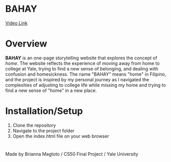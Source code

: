 # BAHAY

[Video Link](https://youtu.be/RokOR3H8px8)

# Overview

**BAHAY** is an one-page storytelling website that explores the concept of *home*. The website reflects the experience of moving away from home to college at Yale, trying to find a new sense of belonging, and dealing with confusion and homesickness. The name "BAHAY" means "home" in Filipino, and the project is inspired by my personal journey as I navigated the complexities of adjusting to college life while missing my home and trying to find a new sense of "home" in a new place.

# Installation/Setup

1. Clone the repository
2. Navigate to the project folder
3. Open the index.html file on your web browser 

# 
Made by Brianna Magtoto / CS50 Final Project / Yale University
